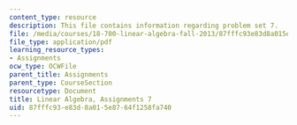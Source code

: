 ```yaml
---
content_type: resource
description: This file contains information regarding problem set 7.
file: /media/courses/18-700-linear-algebra-fall-2013/87fffc93e83d8a015e8764f1258fa740_MIT18_700F13_ps7.pdf
file_type: application/pdf
learning_resource_types:
- Assignments
ocw_type: OCWFile
parent_title: Assignments
parent_type: CourseSection
resourcetype: Document
title: Linear Algebra, Assignments 7
uid: 87fffc93-e83d-8a01-5e87-64f1258fa740
---
```

